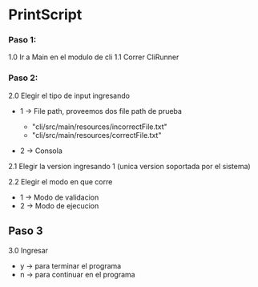 # PrintScript



### Paso 1:

1.0 Ir a Main en el modulo de cli
1.1 Correr CliRunner

### Paso 2:

2.0 Elegir el tipo de input ingresando
* 1 -> File path, proveemos dos file path de prueba
  * "cli/src/main/resources/incorrectFile.txt"
  * "cli/src/main/resources/correctFile.txt"

* 2 -> Consola

2.1 Elegir la version ingresando 1 (unica version soportada por el sistema)

2.2 Elegir el modo en que corre
* 1 -> Modo de validacion
* 2 -> Modo de ejecucion

## Paso 3

3.0 Ingresar

* y -> para terminar el programa
* n -> para continuar en el programa
